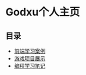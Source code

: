 # Godxu个人主页


## 目录

- [前端学习案例](webCase)
- [游戏项目展示](game)
- [编程学习笔记](https://www.wolai.com/godxu/5bK56VZB1kiT623z6CZVs3)